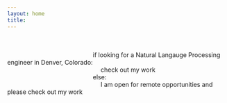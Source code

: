 ```yaml
---
layout: home
title: 
---
```

<br/>
<br/>
&emsp; &emsp; &emsp; &emsp; &emsp; &emsp; &emsp; &emsp; &emsp; &emsp; &emsp; if looking for a Natural Langauge Processing engineer in Denver, Colorado:<br/>
&emsp; &emsp; &emsp; &emsp; &emsp; &emsp; &emsp; &emsp; &emsp; &emsp; &emsp; &emsp;  check out my work<br/>
&emsp; &emsp; &emsp; &emsp; &emsp; &emsp; &emsp; &emsp; &emsp; &emsp; &emsp; else:<br/>
&emsp; &emsp; &emsp; &emsp; &emsp; &emsp; &emsp; &emsp; &emsp; &emsp; &emsp; &emsp;  I am open for remote opportunities and please check out my work
<br/>


                      
          
